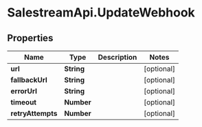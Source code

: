 # SalestreamApi.UpdateWebhook

## Properties
Name | Type | Description | Notes
------------ | ------------- | ------------- | -------------
**url** | **String** |  | [optional] 
**fallbackUrl** | **String** |  | [optional] 
**errorUrl** | **String** |  | [optional] 
**timeout** | **Number** |  | [optional] 
**retryAttempts** | **Number** |  | [optional] 


